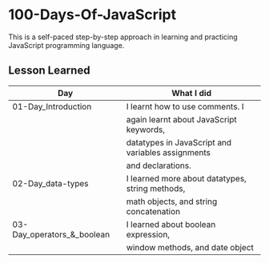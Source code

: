 # 100-Days-Of-JavaScript

This is a self-paced step-by-step approach in learning and practicing JavaScript programming language.

##  Lesson Learned

| Day | What I did |
| ------ | ------ |
| 01-Day_Introduction | I learnt how to use comments. I |
|                     | again learnt about JavaScript keywords, |
|                     | datatypes in JavaScript and variables assignments|
|                     | and declarations. |
| 02-Day_data-types   | I learned more about datatypes, string methods, |
|                     | math objects, and string concatenation     |
| 03-Day_operators_&_boolean| I learned about boolean expression, 
|                     | window methods, and date object |





